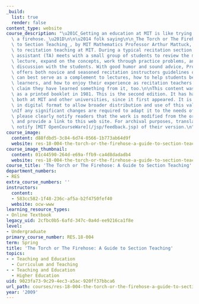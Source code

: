 ```yaml
---
_build:
  list: true
  render: false
content_type: website
course_description: "\u201C_Getting an education at MIT is like trying to drink from\
  \ a firehose._\u201D\n\n\u2014 folk saying\n\n_The Torch or The Firehose: A Guide\
  \ to Section Teaching_, by MIT Mathematics Professor Arthur Mattuck, is a guide\
  \ to recitation teaching at MIT. During a typical recitation section, a teaching\
  \ assistant (TA) meets with a small group of students to review the most recent\
  \ lecture, expand on the concepts, work through practice problems, and conduct a\
  \ discussion with the students. With good humor and sound advice, Professor Mattuck\
  \ offers both novice and seasoned recitation instructors guidelines on how sections\
  \ can best serve as a complement to lectures, how to help students become better\
  \ learners, and how to enjoy their experience as recitation teachers. Lecturers\
  \ claim they have learned something from it, too.\n\nThis content was first published\
  \ as a printed booklet in 1981. This is the second edition. It has had a wide distribution,\
  \ both at MIT and other universities, since it first appeared. It is finally available\
  \ in digital format to allow broader distribution and use of this valuable material.\n\
  \nIf any significant changes are required to adapt it to the needs of another institution,\
  \ please clearly notify readers that the work is modified from the orginal version\
  \ and provide a link to this web site. For archival purposes, translators should\
  \ notify [MIT OpenCourseWare](/jsp/feedback.jsp) of their version.\n"
course_image:
  content: d88fdbd5-3c84-6d74-0566-1b773ab64d9f
  website: res-18-004-the-torch-or-the-firehose-a-guide-to-section-teaching-spring-2009
course_image_thumbnail:
  content: 01c44590-264d-e69a-ffb9-ca4d8dadadb4
  website: res-18-004-the-torch-or-the-firehose-a-guide-to-section-teaching-spring-2009
course_title: 'The Torch or The Firehose: A Guide to Section Teaching'
department_numbers:
- RES
extra_course_numbers: ''
instructors:
  content:
  - 583cc582-1f48-236c-af5a-b2f4750fef40
  website: ocw-www
learning_resource_types:
- Online Textbook
legacy_uid: 2cfbc0b5-6afd-347c-0a4d-ee9216ca1f8e
level:
- Undergraduate
primary_course_number: RES.18-004
term: Spring
title: 'The Torch or The Firehose: A Guide to Section Teaching'
topics:
- - Teaching and Education
  - Curriculum and Teaching
- - Teaching and Education
  - Higher Education
uid: 9023fa73-9c29-4ec3-a5ac-920ff37bbca6
url_path: courses/res-18-004-the-torch-or-the-firehose-a-guide-to-section-teaching-spring-2009
year: '2009'
---
```

